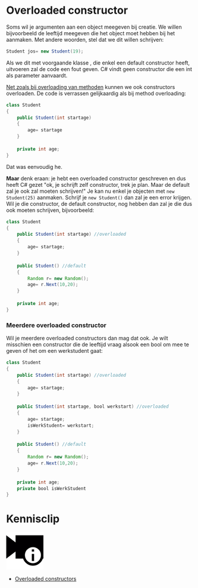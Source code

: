 # Overloaded constructor

Soms wil je argumenten aan een object meegeven bij creatie. We willen bijvoorbeeld de leeftijd meegeven die het object moet hebben bij het aanmaken. 
Met andere woorden, stel dat we dit willen schrijven:

```java
Student jos= new Student(19);
```

Als we dit met voorgaande klasse , die enkel een default constructor heeft, uitvoeren zal de code een fout geven. C# vindt geen constructor die een int als parameter aanvaardt.

[Net zoals bij overloading van methoden](../6_methoden/3_advancedmethod.md) kunnen we ook constructors overloaden. De code is verrassen gelijkaardig als bij method overloading:

```java
class Student
{
    public Student(int startage)
    {
        age= startage
    }

    private int age;
}

```

Dat was eenvoudig he.

**Maar** denk eraan: je hebt een overloaded constructor geschreven en dus heeft C# gezet "ok, je schrijft zelf constructor, trek je plan. Maar de default zal je ook zal moeten schrijven!"
Je kan nu enkel je objecten met ``new Student(25)`` aanmaken. Schrijf je ``new Student()`` dan zal je een error krijgen. Wil je die constructor, de default constructor, nog hebben dan zal je die dus ook moeten schrijven, bijvoorbeeld:


```java
class Student
{
    public Student(int startage) //overloaded
    {
        age= startage;
    }
    
    public Student() //default
    {
        Random r= new Random();
        age= r.Next(10,20);
    }

    private int age;
}

```

### Meerdere overloaded constructor
Wil je meerdere overloaded constructors dan mag dat ook. Je wilt misschien een constructor die de leeftijd vraag alsook een bool om mee te geven of het om een werkstudent gaat:

```java
class Student
{
    public Student(int startage) //overloaded
    {
        age= startage;
    }
    
    public Student(int startage, bool werkstart) //overloaded
    {
        age= startage;
        isWerkStudent= werkstart;
    }

    public Student() //default
    {
        Random r= new Random();
        age= r.Next(10,20);
    }

    private int age;
    private bool isWerkStudent
}

```

<!---NOBOOKSTART--->
# Kennisclip
![](../assets/infoclip.png)

* [Overloaded constructors](https://ap.cloud.panopto.eu/Panopto/Pages/Viewer.aspx?id=24f83488-a058-4898-b34d-ab7a0097f165)
<!---NOBOOKEND--->
